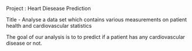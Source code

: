 Project : Heart Diesease Prediction

Title - Analyse a data set which contains various measurements on patient health and cardiovascular statistics

The goal of our analysis is to to predict if a patient has any cardiovascular disease or not.
